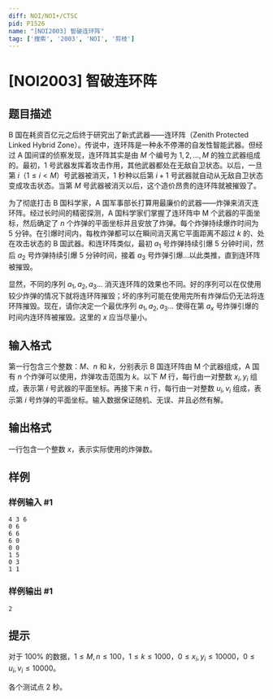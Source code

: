 ```yaml
---
diff: NOI/NOI+/CTSC
pid: P1526
name: "[NOI2003] 智破连环阵"
tag: ['搜索', '2003', 'NOI', '剪枝']
---
```

# [NOI2003] 智破连环阵
## 题目描述

B 国在耗资百亿元之后终于研究出了新式武器——连环阵（Zenith Protected Linked Hybrid Zone）。传说中，连环阵是一种永不停滞的自发性智能武器。但经过 A 国间谍的侦察发现，连环阵其实是由 $M$ 个编号为 $1, 2,\ldots, M$ 的独立武器组成的。最初，$1$ 号武器发挥着攻击作用，其他武器都处在无敌自卫状态。以后，一旦第 $i$（$1\leq i< M$）号武器被消灭，$1$ 秒种以后第 $i+1$ 号武器就自动从无敌自卫状态变成攻击状态。当第 $M$ 号武器被消灭以后，这个造价昂贵的连环阵就被摧毁了。

为了彻底打击 B 国科学家，A 国军事部长打算用最廉价的武器——炸弹来消灭连环阵。经过长时间的精密探测，A 国科学家们掌握了连环阵中 M 个武器的平面坐标，然后确定了 $n$ 个炸弹的平面坐标并且安放了炸弹。每个炸弹持续爆炸时间为 $5$ 分钟。在引爆时间内，每枚炸弹都可以在瞬间消灭离它平面距离不超过 $k$ 的、处在攻击状态的 B 国武器。和连环阵类似，最初 $a_1$ 号炸弹持续引爆 $5$ 分钟时间，然后 $a_2$ 号炸弹持续引爆 $5$ 分钟时间，接着 $a_3$ 号炸弹引爆$\ldots$以此类推，直到连环阵被摧毁。

显然，不同的序列 $a_1, a_2, a_3\ldots$ 消灭连环阵的效果也不同。好的序列可以在仅使用较少炸弹的情况下就将连环阵摧毁；坏的序列可能在使用完所有炸弹后仍无法将连环阵摧毁。现在，请你决定一个最优序列 $a_1, a_2, a_3\ldots$ 使得在第 $a_x$ 号炸弹引爆的时间内连环阵被摧毁。这里的 $x$ 应当尽量小。
## 输入格式

第一行包含三个整数：$M$、$n$ 和 $k$，分别表示 B 国连环阵由 M 个武器组成，A 国有 $n$ 个炸弹可以使用，炸弹攻击范围为 $k$。以下 $M$ 行，每行由一对整数 $x_i, y_i$ 组成，表示第 $i$ 号武器的平面坐标。再接下来 $n$ 行，每行由一对整数 $u_i, v_i$ 组成，表示第 $i$ 号炸弹的平面坐标。输入数据保证随机、无误、并且必然有解。

## 输出格式

一行包含一个整数 $x$，表示实际使用的炸弹数。

## 样例

### 样例输入 #1
```
4 3 6
0 6
6 6
6 0
0 0
1 5
0 3
1 1

```
### 样例输出 #1
```
2

```
## 提示

对于 $100\%$ 的数据，$1\leq M, n\leq 100$，$1\leq k\leq 1000$，$0\leq x_i, y_i\leq 10000$，$0\leq u_i, v_i\leq 10000$。

各个测试点 $2$ 秒。

